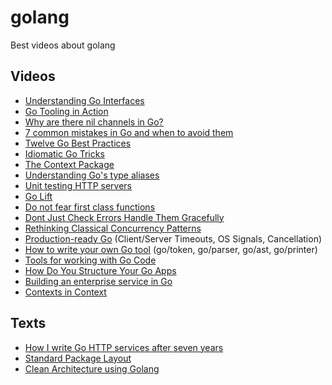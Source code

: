 # golang
Best videos about golang

## Videos

* [Understanding Go Interfaces](https://www.youtube.com/watch?v=F4wUrj6pmSI)
* [Go Tooling in Action](https://www.youtube.com/watch?v=uBjoTxosSys)
* [Why are there nil channels in Go?](https://www.youtube.com/watch?v=t9bEg2A4jsw)
* [7 common mistakes in Go and when to avoid them](https://www.youtube.com/watch?v=29LLRKIL_TI)
* [Twelve Go Best Practices](https://www.youtube.com/watch?v=8D3Vmm1BGoY)
* [Idiomatic Go Tricks](https://www.youtube.com/watch?v=yeetIgNeIkc)
* [The Context Package](https://www.youtube.com/watch?v=LSzR0VEraWw)
* [Understanding Go's type aliases](https://www.youtube.com/watch?v=Vg603e9C-Vg)
* [Unit testing HTTP servers](https://www.youtube.com/watch?v=hVFEV-ieeew)
* [Go Lift](https://www.youtube.com/watch?v=1B71SL6Y0kA)
* [Do not fear first class functions](https://www.youtube.com/watch?v=5buaPyJ0XeQ)
* [Dont Just Check Errors Handle Them Gracefully](https://www.youtube.com/watch?v=lsBF58Q-DnY)
* [Rethinking Classical Concurrency Patterns](https://www.youtube.com/watch?v=5zXAHh5tJqQ)
* [Production-ready Go](https://www.youtube.com/watch?v=YF1qSfkDGAQ) (Client/Server Timeouts, OS Signals, Cancellation)
* [How to write your own Go tool](https://www.youtube.com/watch?v=oxc8B2fjDvY) (go/token, go/parser, go/ast, go/printer)
* [Tools for working with Go Code](https://www.youtube.com/watch?v=wqN-l4OrMP4)
* [How Do You Structure Your Go Apps](https://www.youtube.com/watch?v=oL6JBUk6tj0)
* [Building an enterprise service in Go](https://www.youtube.com/watch?v=twcDf_Y2gXY)
* [Contexts in Context](https://www.youtube.com/watch?v=GhRG_7X4BPI)

## Texts

* [How I write Go HTTP services after seven years](https://medium.com/statuscode/how-i-write-go-http-services-after-seven-years-37c208122831)
* [Standard Package Layout](https://medium.com/@benbjohnson/standard-package-layout-7cdbc8391fc1)
* [Clean Architecture using Golang](https://medium.com/@eminetto/clean-architecture-using-golang-b63587aa5e3f)
